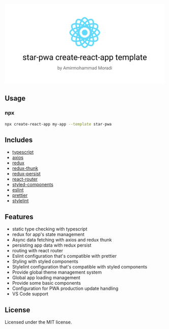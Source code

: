 ![star-pwa banner](banner.png?raw=true "star-pwa")

## Usage

### npx

```sh
npx create-react-app my-app --template star-pwa
```

## Includes

- [typescript][typescript]
- [axios][axios]
- [redux][redux]
- [redux-thunk][redux-thunk]
- [redux-persist][redux-persist]
- [react-router][reactrouter]
- [styled-components][styled-components]
- [eslint][eslint]
- [prettier][prettier]
- [stylelint][stylelint]

## Features

- static type checking with typescript
- redux for app's state management
- Async data fetching with axios and redux thunk
- persisting app data with redux persist
- routing with react router
- Eslint configuration that's compatible with prettier
- Styling with styled components
- Stylelint configuration that's compatible with styled components
- Provide global theme management system
- Global app loading management
- Provide some basic components
- Configuration for PWA production update handling
- VS Code support

## License

Licensed under the MIT license.

<!-- prettier-ignore-start -->
[typescript]: https://www.typescriptlang.org/
[redux]: https://redux.js.org/
[redux-thunk]: https://github.com/reduxjs/redux-thunk
[redux-persist]: https://github.com/rt2zz/redux-persist
[axios]: https://github.com/axios/axios
[reactrouter]: https://reactrouter.com/
[styled-components]: https://styled-components.com/
[eslint]: https://eslint.org/
[prettier]: https://prettier.io/docs/en/index.html
[stylelint]: https://github.com/stylelint/stylelint
<!-- prettier-ignore-end -->
